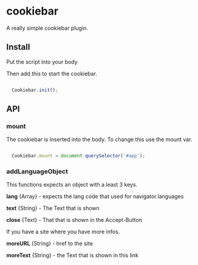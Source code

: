 # cookiebar

A really simple cookiebar plugin.

## Install

Put the script into your body

Then add this to start the cookiebar.

``` javascript

  Cookiebar.init();

```

## API 

### mount 

The cookiebar is inserted into the body. To change this use the mount var.

``` javascript

  Cookiebar.mount = document.querySelector('#app');

```

### addLanguageObject 

This functions expects an object with a least 3 keys.

__lang__ {Array} - expects the lang code that used for navigator.languages

__text__ {String} - The Text that is shown

__close__ {Text} - That that is shown in the Accept-Button

If you have a site where you have more infos.

__moreURL__ {String} - href to the site

__moreText__ {String} - the Text that is shown in this link
